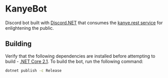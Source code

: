 # KanyeBot
Discord bot built with [Discord.NET](https://github.com/discord-net/Discord.Net) that consumes the [kanye.rest service](https://kanye.rest/) for enlightening the public.

## Building
Verify that the following dependencies are installed before attempting to build - [.NET Core 2.1](https://dotnet.microsoft.com/download/dotnet-core/2.1).
To build the bot, run the following command:
```bash
dotnet publish -c Release
```